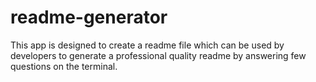 # readme-generator
This app is designed to create a readme file which can be used by developers to generate a professional quality readme by answering few questions on the terminal.
